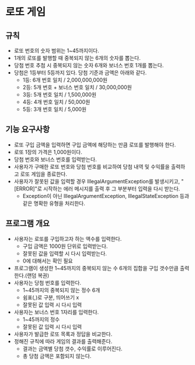 # 로또 게임

## 규칙
- 로또 번호의 숫자 범위는 1~45까지이다.
- 1개의 로또를 발행할 때 중복되지 않는 6개의 숫자를 뽑는다.
- 당첨 번호 추첨 시 중복되지 않는 숫자 6개와 보너스 번호 1개를 뽑는다.
- 당첨은 1등부터 5등까지 있다. 당첨 기준과 금액은 아래와 같다.
    - 1등: 6개 번호 일치 / 2,000,000,000원
    - 2등: 5개 번호 + 보너스 번호 일치 / 30,000,000원
    - 3등: 5개 번호 일치 / 1,500,000원
    - 4등: 4개 번호 일치 / 50,000원
    - 5등: 3개 번호 일치 / 5,000원

## 기능 요구사항
- 로또 구입 금액을 입력하면 구입 금액에 해당하는 만큼 로또를 발행해야 한다.
- 로또 1장의 가격은 1,000원이다.
- 당첨 번호와 보너스 번호를 입력받는다.
- 사용자가 구매한 로또 번호와 당첨 번호를 비교하여 당첨 내역 및 수익률을 출력하고 로또 게임을 종료한다.
- 사용자가 잘못된 값을 입력할 경우 IllegalArgumentException를 발생시키고, "[ERROR]"로 시작하는 에러 메시지를 출력 후 그 부분부터 입력을 다시 받는다.
  - Exception이 아닌 IllegalArgumentException, IllegalStateException 등과 같은 명확한 유형을 처리한다.

## 프로그램 개요
- 사용자는 로또를 구입하고자 하는 액수를 입력한다.
    - 구입 금액은 1000원 단위로 입력받는다.
    - 잘못된 값을 입력할 시 다시 입력받는다.
    - 0에 대해서는 확인 필요
- 프로그램이 생성한 1~45까지의 중복되지 않는 수 6개의 집합을 구입 갯수만큼 출력한다.(랜덤 복권)
- 사용자는 당첨 번호를 입력한다.
    - 1~45까지의 중복되지 않는 정수 6개
    - 쉼표(,)로 구분, 띄어쓰기 x
    - 잘못된 값 입력 시 다시 입력
- 사용자는 보너스 번호 1자리를 입력한다.
    - 1~45까지의 정수
    - 잘못된 값 입력 시 다시 입력
- 사용자가 발급한 로또 목록과 정답을 비교한다.
- 정해진 규칙에 따라 게임의 결과를 출력해준다.
    - 결과는 금액별 당첨 갯수, 수익률로 이루어진다.
    - 총 당첨 금액은 포함되지 않는다.
